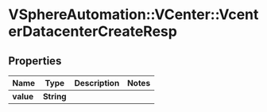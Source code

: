 # VSphereAutomation::VCenter::VcenterDatacenterCreateResp

## Properties
Name | Type | Description | Notes
------------ | ------------- | ------------- | -------------
**value** | **String** |  | 


